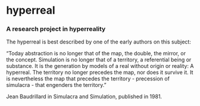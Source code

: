 # hyperreal

### A research project in hyperreality

The hyperreal is best described by one of the early authors on this subject:

“Today abstraction is no longer that of the map, the double, the mirror, or the concept. Simulation is no longer that of a territory, a referential being or substance. It is the generation by models of a real without origin or reality: A hyperreal. The territory no longer precedes the map, nor does it survive it. It is nevertheless the map that precedes the territory - precession of simulacra - that engenders the territory.” 

Jean Baudrillard in Simulacra and Simulation, published in 1981.
